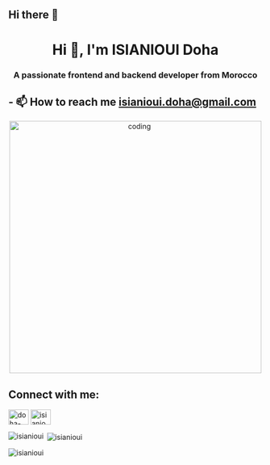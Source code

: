 ## Hi there 👋

<h1 align="center">Hi 👋, I'm ISIANIOUI Doha</h1>
<h3 align="center">A passionate frontend and backend developer from Morocco</h3>



## - 📫 How to reach me **isianioui.doha@gmail.com**

<p align="center" margin="0"> 
    <img alt="coding" height="500px" width="500px" src="https://img.freepik.com/premium-vector/girl-coding-designing-with-pc-illustration_418302-2383.jpg" /> 
</p>



## Connect with me:
<p align="left">
<a href="https://linkedin.com/in/doha-isianioui-06126b303" target="blank"><img align="center" src="https://raw.githubusercontent.com/rahuldkjain/github-profile-readme-generator/master/src/images/icons/Social/linked-in-alt.svg" alt="doha-isianioui-06126b303" height="30" width="40" /></a>
<a href="https://instagram.com/isianioui" target="blank"><img align="center" src="https://raw.githubusercontent.com/rahuldkjain/github-profile-readme-generator/master/src/images/icons/Social/instagram.svg" alt="isianioui" height="30" width="40" /></a>
</p>



<p align="left" ><img align="left" src="https://github-readme-stats.vercel.app/api/top-langs?username=isianioui&show_icons=true&locale=en&layout=compact" alt="isianioui" /></p>

<p align="left">&nbsp;<img align="center" src="https://github-readme-stats.vercel.app/api?username=isianioui&show_icons=true&locale=en" alt="isianioui" /></p>

<p align="left"><img align="center" src="https://github-readme-streak-stats.herokuapp.com/?user=isianioui&" alt="isianioui" /></p>



